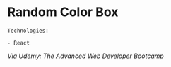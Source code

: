 # Random Color Box

```
Technologies:

- React
```

_Via Udemy: The Advanced Web Developer Bootcamp_
